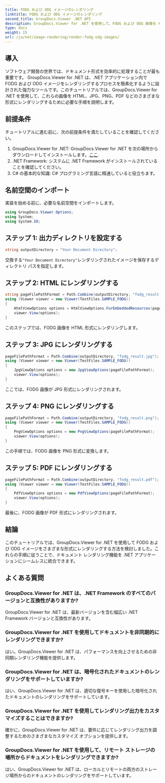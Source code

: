 ```yaml
---
title: FODG および ODG イメージのレンダリング
linktitle: FODG および ODG イメージのレンダリング
second_title: GroupDocs.Viewer .NET API
description: GroupDocs.Viewer for .NET を使用して、FODG および ODG 画像を HTML、JPG、PNG、PDF にレンダリングする方法を学びます。文書処理を強化します。
type: docs
weight: 15
url: /ja/net/image-rendering/render-fodg-odg-images/
---
```

## 導入
ソフトウェア開発の世界では、ドキュメント形式を効率的に処理することが最も重要です。 GroupDocs.Viewer for .NET は、.NET アプリケーション内で FODG および ODG イメージをレンダリングするプロセスを簡素化するように設計された強力なツールです。このチュートリアルでは、GroupDocs.Viewer for .NET を使用して、これらの画像を HTML、JPG、PNG、PDF などのさまざまな形式にレンダリングするために必要な手順を説明します。
## 前提条件
チュートリアルに進む前に、次の前提条件を満たしていることを確認してください。
1.  GroupDocs.Viewer for .NET: GroupDocs.Viewer for .NET を次の場所からダウンロードしてインストールします。[ここ](https://releases.groupdocs.com/viewer/net/).
2. .NET Framework: システムに .NET Framework がインストールされていることを確認してください。
3. C# の基本的な知識: C# プログラミング言語に精通していると役立ちます。

## 名前空間のインポート
実装を始める前に、必要な名前空間をインポートします。
```csharp
using GroupDocs.Viewer.Options;
using System;
using System.IO;
```
## ステップ 1: 出力ディレクトリを設定する
```csharp
string outputDirectory = "Your Document Directory";
```
交換する`"Your Document Directory"`レンダリングされたイメージを保存するディレクトリ パスを指定します。
## ステップ 2: HTML にレンダリングする
```csharp
string pageFilePathFormat = Path.Combine(outputDirectory, "fodg_result.html");
using (Viewer viewer = new Viewer(TestFiles.SAMPLE_FODG))
{
    HtmlViewOptions options = HtmlViewOptions.ForEmbeddedResources(pageFilePathFormat);
    viewer.View(options);
}
```
このステップでは、FODG 画像を HTML 形式にレンダリングします。
## ステップ 3: JPG にレンダリングする
```csharp
pageFilePathFormat = Path.Combine(outputDirectory, "fodg_result.jpg");
using (Viewer viewer = new Viewer(TestFiles.SAMPLE_FODG))
{
    JpgViewOptions options = new JpgViewOptions(pageFilePathFormat);
    viewer.View(options);
}
```
ここでは、FODG 画像が JPG 形式にレンダリングされます。
## ステップ 4: PNG にレンダリングする
```csharp
pageFilePathFormat = Path.Combine(outputDirectory, "fodg_result.png");
using (Viewer viewer = new Viewer(TestFiles.SAMPLE_FODG))
{
    PngViewOptions options = new PngViewOptions(pageFilePathFormat);
    viewer.View(options);
}
```
この手順では、FODG 画像を PNG 形式に変換します。
## ステップ 5: PDF にレンダリングする
```csharp
pageFilePathFormat = Path.Combine(outputDirectory, "fodg_result.pdf");
using (Viewer viewer = new Viewer(TestFiles.SAMPLE_FODG))
{
    PdfViewOptions options = new PdfViewOptions(pageFilePathFormat);
    viewer.View(options);
}
```
最後に、FODG 画像が PDF 形式にレンダリングされます。

## 結論
このチュートリアルでは、GroupDocs.Viewer for .NET を使用して FODG および ODG イメージをさまざまな形式にレンダリングする方法を検討しました。これらの手順に従うことで、ドキュメント レンダリング機能を .NET アプリケーションにシームレスに統合できます。
## よくある質問
### GroupDocs.Viewer for .NET は、.NET Framework のすべてのバージョンと互換性がありますか?
GroupDocs.Viewer for .NET は、最新バージョンを含む幅広い .NET Framework バージョンと互換性があります。
### GroupDocs.Viewer for .NET を使用してドキュメントを非同期的にレンダリングできますか?
はい。GroupDocs.Viewer for .NET は、パフォーマンスを向上させるための非同期レンダリング機能を提供します。
### GroupDocs.Viewer for .NET は、暗号化されたドキュメントのレンダリングをサポートしていますか?
はい、GroupDocs.Viewer for .NET は、適切な復号キーを使用した暗号化されたドキュメントのレンダリングをサポートしています。
### GroupDocs.Viewer for .NET を使用してレンダリング出力をカスタマイズすることはできますか?
確かに、GroupDocs.Viewer for .NET は、要件に応じてレンダリング出力を調整するためのさまざまなカスタマイズ オプションを提供します。
### GroupDocs.Viewer for .NET を使用して、リモート ストレージの場所からドキュメントをレンダリングできますか?
はい、GroupDocs.Viewer for .NET は、ローカルとリモートの両方のストレージ場所からのドキュメントのレンダリングをサポートしています。